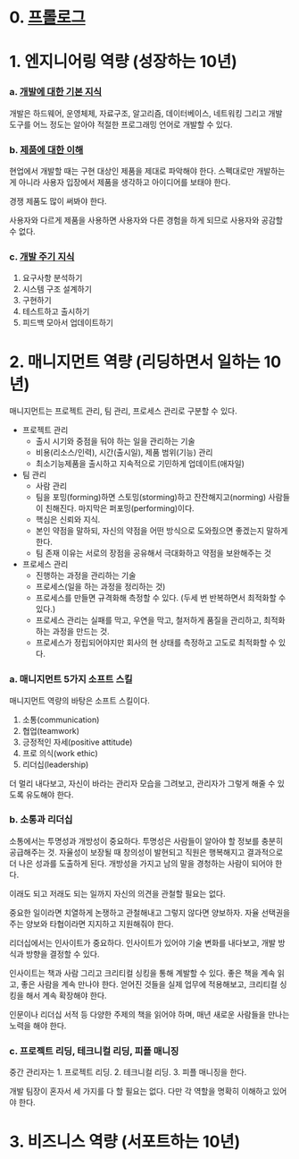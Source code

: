 # 0. [프롤로그](https://github.com/mildsalmon/Late_Night_Bookstore/blob/main/Book/%EA%B0%9C%EB%B0%9C%EC%9E%90%EB%A1%9C%EC%82%B4%EC%95%84%EB%82%A8%EA%B8%B0/0_%ED%94%84%EB%A1%A4%EB%A1%9C%EA%B7%B8.md)

# 1. 엔지니어링 역량 (성장하는 10년)

### a. [개발에 대한 기본 지식](https://github.com/mildsalmon/Late_Night_Bookstore/blob/main/Book/%EA%B0%9C%EB%B0%9C%EC%9E%90%EB%A1%9C%EC%82%B4%EC%95%84%EB%82%A8%EA%B8%B0/1_%EA%B0%9C%EB%B0%9C%EC%9E%90%EC%9D%98%EC%86%8C%EC%96%91.md)

개발은 하드웨어, 운영체제, 자료구조, 알고리즘, 데이터베이스, 네트워킹 그리고 개발 도구를 어느 정도는 알아야 적절한 프로그래밍 언어로 개발할 수 있다.

### b. [제품에 대한 이해](https://github.com/mildsalmon/Late_Night_Bookstore/blob/main/Book/%EA%B0%9C%EB%B0%9C%EC%9E%90%EB%A1%9C%EC%82%B4%EC%95%84%EB%82%A8%EA%B8%B0/2_%EA%B3%A0%EA%B0%9D%EC%9D%B4%20%EC%9B%90%ED%95%98%EB%8A%94%20%EC%A0%9C%ED%92%88%20%EB%94%94%EC%9E%90%EC%9D%B8.md)

현업에서 개발할 때는 구현 대상인 제품을 제대로 파악해야 한다. 스펙대로만 개발하는 게 아니라 사용자 입장에서 제품을 생각하고 아이디어를 보태야 한다.

경쟁 제품도 많이 써봐야 한다.

사용자와 다르게 제품을 사용하면 사용자와 다른 경험을 하게 되므로 사용자와 공감할 수 없다.

### c. [개발 주기 지식](https://github.com/mildsalmon/Late_Night_Bookstore/blob/main/Book/%EA%B0%9C%EB%B0%9C%EC%9E%90%EB%A1%9C%EC%82%B4%EC%95%84%EB%82%A8%EA%B8%B0/3_30%EB%85%84%EA%B0%84%20%EC%8B%A4%EC%B2%9C%ED%95%A0%20%EA%B0%9C%EB%B0%9C%20%EC%A3%BC%EA%B8%B0.md)

1. 요구사항 분석하기
2. 시스템 구조 설계하기
3. 구현하기
4. 테스트하고 출시하기
5. 피드백 모아서 업데이트하기


# 2. 매니지먼트 역량 (리딩하면서 일하는 10년)

매니지먼트는 프로젝트 관리, 팀 관리, 프로세스 관리로 구분할 수 있다. 

- 프로젝트 관리
  - 출시 시기와 중점을 둬야 하는 일을 관리하는 기술
  - 비용(리소스/인력), 시간(출시일), 제품 범위(기능) 관리
  - 최소기능제품을 출시하고 지속적으로 기민하게 업데이트(애자일)
- 팀 관리
  - 사람 관리
  - 팀을 포밍(forming)하면 스토밍(storming)하고 잔잔해지고(norming) 사람들이 친해진다. 마지막은 퍼포밍(performing)이다.
  - 핵심은 신뢰와 지식.
  - 본인 약점을 말하되, 자신의 약점을 어떤 방식으로 도와줬으면 좋겠는지 말하게 한다.
  - 팀 존재 이유는 서로의 장점을 공유해서 극대화하고 약점을 보완해주는 것
- 프로세스 관리
  - 진행하는 과정을 관리하는 기술
  - 프로세스(일을 하는 과정을 정리하는 것)
  - 프로세스를 만들면 규격화해 측정할 수 있다. (두세 번 반복하면서 최적화할 수 있다.)
  - 프로세스 관리는 실패를 막고, 우연을 막고, 철저하게 품질을 관리하고, 최적화하는 과정을 만드는 것.
  - 프로세스가 정립되어야지만 회사의 현 상태를 측정하고 고도로 최적화할 수 있다.

### a. 매니지먼트 5가지 소프트 스킬

매니지먼트 역량의 바탕은 소프트 스킬이다.

1. 소통(communication)
2. 협업(teamwork)
3. 긍정적인 자세(positive attitude)
4. 프로 의식(work ethic)
5. 리더십(leadership)

더 멀리 내다보고, 자신이 바라는 관리자 모습을 그려보고, 관리자가 그렇게 해줄 수 있도록 유도해야 한다.

### b. 소통과 리더십

소통에서는 투명성과 개방성이 중요하다. 투명성은 사람들이 알아야 할 정보를 충분히 공급해주는 것. 자율성이 보장될 때 창의성이 발현되고 직원은 행복해지고 결과적으로 더 나은 성과를 도출하게 된다. 개방성을 가지고 남의 말을 경청하는 사람이 되어야 한다.  

이래도 되고 저래도 되는 일까지 자신의 의견을 관철할 필요는 없다.

중요한 일이라면 치열하게 논쟁하고 관철해내고 그렇지 않다면 양보하자. 자율 선택권을 주는 양보와 타협이라면 지지하고 지원해줘야 한다.

리더십에서는 인사이트가 중요하다. 인사이트가 있어야 기술 변화를 내다보고, 개발 방식과 방향을 결정할 수 있다.

인사이트는 책과 사람 그리고 크리티컬 싱킹을 통해 계발할 수 있다. 좋은 책을 계속 읽고, 좋은 사람을 계속 만나야 한다. 얻어진 것들을 실제 업무에 적용해보고, 크리티컬 싱킹을 해서 계속 확장해야 한다.

인문이나 리더십 서적 등 다양한 주제의 책을 읽어야 하며, 매년 새로운 사람들을 만나는 노력을 해야 한다.

### c. 프로젝트 리딩, 테크니컬 리딩, 피플 매니징

중간 관리자는 1. 프로젝트 리딩. 2. 테크니컬 리딩. 3. 피플 매니징을 한다.

개발 팀장이 혼자서 세 가지를 다 할 필요는 없다. 다만 각 역할을 명확히 이해하고 있어야 한다.

# 3. 비즈니스 역량 (서포트하는 10년)
